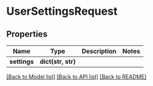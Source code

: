 # UserSettingsRequest

## Properties
Name | Type | Description | Notes
------------ | ------------- | ------------- | -------------
**settings** | **dict(str, str)** |  | 

[[Back to Model list]](../README.md#documentation-for-models) [[Back to API list]](../README.md#documentation-for-api-endpoints) [[Back to README]](../README.md)

